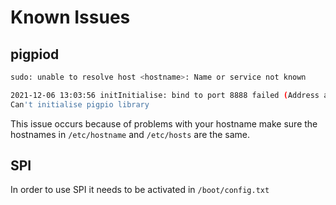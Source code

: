 # Known Issues

## pigpiod

```bash
sudo: unable to resolve host <hostname>: Name or service not known

2021-12-06 13:03:56 initInitialise: bind to port 8888 failed (Address already in use)
Can't initialise pigpio library
```

This issue occurs because of problems with your hostname make sure the hostnames in `/etc/hostname` and `/etc/hosts` are the same.

## SPI

In order to use SPI it needs to be activated in `/boot/config.txt`